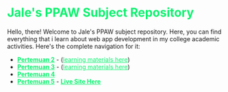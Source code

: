 ﻿<h1 style="color: #08f26e; font-weight: bold;">Jale's PPAW Subject Repository</h1>

<p>Hello, there! Welcome to Jale's PPAW subject repository. Here, you can find everything that i learn about web app development in my college academic activities. Here's the complete navigation for it:</p>
<ul>
    <li>
        <a style="color: #08f26e; font-weight: bold;" href="https://github.com/jaleisme/PPAW/tree/main/pertemuan%202">Pertemuan 2</a> - (<a style="color: #08f26e;"  href="https://docs.google.com/presentation/d/181BSkJqxn3U1ROj9wWwkcTGr8G76P042CbqEj3_ixg4/edit?usp=drivesdk">learning materials here</a>)
    </li>
    <li>
        <a style="color: #08f26e; font-weight: bold;" href="https://github.com/jaleisme/PPAW/tree/main/pertemuan%203">Pertemuan 3</a> - (<a style="color: #08f26e;"  href="https://docs.google.com/presentation/d/1iTNs0ZOwWib7_odCjbUNSJ_PymO5UUKbHJKkT5igDpo/edit?usp=drivesdk">learning materials here</a>)
    </li>
    </li>
    <li>
        <a style="color: #08f26e; font-weight: bold;" href="https://github.com/jaleisme/PPAW/tree/main/pertemuan%204">Pertemuan 4</a>
    </li>
    <li>
        <a style="color: #08f26e; font-weight: bold;" href="https://github.com/jaleisme/PPAW/tree/main/pertemuan%204">Pertemuan 5</a> - <a style="color: #08f26e; font-weight: bold;" href="https://jaleisme-crosswords.netlify.app">Live Site Here</a>
    </li>
</ul>